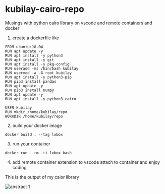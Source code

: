 # kubilay-cairo-repo

Musings with python cairo library on vscode and remote containers and docker

1. create a dockerfile like 

```
FROM ubuntu:18.04
RUN apt update -y
RUN apt install -y python3
RUN apt install -y git
RUN apt install -y pkg-config
RUN useradd -ms /bin/bash kubilay
RUN usermod -a -G root kubilay
RUN apt install -y python3-pip
RUN pip3 install pandas
RUN apt update -y
RUN pip3 install numpy 
RUN apt update -y
RUN apt install -y python3-cairo 

USER kubilay
RUN mkdir /home/kubilay/repo
WORKDIR /home/kubilay/repo
```

2. build your docker image 

```docker build . --tag lxbox```

3. run your container

```docker run --rm -ti lxbox bash```

4. add remote container extension to vscode attach to container and enjoy coding


This is the output of my caior library

![abstract 1](https://github.com/databasesystems/kubilay-cairo-repo/blob/master/repo/abstract1.png?raw=true)
